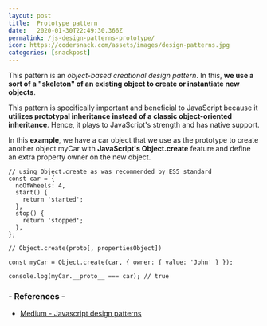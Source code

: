 ```yaml
---
layout: post
title:  Prototype pattern
date:   2020-01-30T22:49:30.366Z
permalink: /js-design-patterns-prototype/
icon: https://codersnack.com/assets/images/design-patterns.jpg
categories: [snackpost]
---
```

This pattern is an *object-based creational design pattern*. In this, **we use a sort of a "skeleton" of an existing object to create or instantiate new objects**.

This pattern is specifically important and beneficial to JavaScript because it **utilizes prototypal inheritance instead of a classic object-oriented inheritance**. Hence, it plays to JavaScript's strength and has native support.

In this **example**, we have a car object that we use as the prototype to create another object myCar with **JavaScript's Object.create** feature and define an extra property owner on the new object.

```
// using Object.create as was recommended by ES5 standard
const car = {
  noOfWheels: 4,
  start() {
    return 'started';
  },
  stop() {
    return 'stopped';
  },
};

// Object.create(proto[, propertiesObject])

const myCar = Object.create(car, { owner: { value: 'John' } });

console.log(myCar.__proto__ === car); // true
```

### - References -

- [Medium - Javascript design patterns](https://medium.com/better-programming/javascript-design-patterns-25f0faaaa15)
